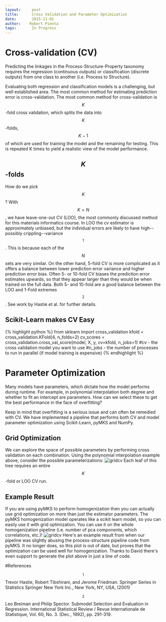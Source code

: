 ```yaml
---
layout:     post
title:      Cross Validation and Parameter Optimization
date:       2015-11-01
author:    Robert Pienta
tags: 		In Progress
---
```

<!-- Start Writing Below in Markdown -->


# Cross-validation (CV)
Predicting the linkages in the Process-Structure-Property taxonomy requires the regression (continuous outputs) or classification (discrete outputs) from one class to another (i.e. Process to Structure).

Evaluating both regression and classification models is a challenging, but well established area.
The most common method for estimating prediction error is cross-validation.
The most common method for cross-validation is $$K$$-fold cross validation, which splits the data into $$K$$-folds, $$K-1$$ of which are used for training the model and the remaining for testing.
This is repeated K times to yield a realistic view of the model performance.

## $$K$$-folds
How do we pick $$K$$?
With $$ K = N$$, we have leave-one-out CV (LOO), the most commonly discussed method for this materials informatics course.
In LOO the cv estimator is approximately unbiased, but the indvidual errors are likely to have high--possibly crippling--variance$$^1$$.
This is because each of the $$N$$ sets are very similar.
On the other hand, 5-fold CV is more complicated as it offers a balance between lower prediction error variance and higher prediction error bias.
Often 5- or 10-fold CV biases the prediction error estimates upwards, so that they appear larger than they would be when trained on the full data.
Both 5- and 10-fold are a good balance between the LOO and 1-Fold extremes$$^2$$.
See work by Hastie et al. for further details.


## Scikit-Learn makes CV Easy
{% highlight python %}
 	from sklearn import cross_validation
	kfold = cross_validation.KFold(4, n_folds=2)
	cv_scores = cross_validation.cross_val_score(model, X, y, cv=kfold, n_jobs=1)
	#cv - the cross validation model you want to use
	#n_jobs - the number of processes to run in parallel (if model training is expensive)
{% endhighlight %}

# Parameter Optimization
Many models have parameters, which dictate how the model performs during runtime.
For example, in polynomial interpolation both degree and whether to fit an intercept are parameters.
How can we select these to get the best performance in the face of overfitting?

Keep in mind that overfitting is a serious issue and can often be remedied with CV.
We have implemented a pipeline that performs both CV and model parameter optimization using Scikit-Learn, pyMKS and NumPy.

## Grid Optimization
We can explore the space of possible parameters by performing cross validation on each combination.
Using the polynomial interpolation example above, consider the possible parameterizations:
![gridcv](/MIC-Ternary-Eutectic-Alloy/img/cv_post/GridCV.png)
Each leaf of this tree requires an entire $$K$$-fold or LOO CV run.



## Example Result
If you are using pyMKS to perform homogenization then you can actually use grid optimization on more than just the estimator parameters.
The pyMKS homogenization model operates like a scikit learn model, so you can easily use it with grid optimization.
You can use it on the whole homogenization pipeline (i.e. number of pca components, which correlations, etc.)!
![gridcv](/MIC-Ternary-Eutectic-Alloy/img/cv_post/GridCV.png)
Here's an example result from when our pipeline was slightly abusing the process-structure pipeline code from pyMKS.
It no longer does, so this plot is out of date, but proves that the optimization can be used well for homogenization.
Thanks to David there's even support to generate the plot above in just a line of code.


#References

$$^1$$ Trevor Hastie, Robert Tibshirani, and Jerome Friedman. Springer Series in Statistics Springer New York Inc., New York, NY, USA, (2001)

$$^2$$ Leo Breiman and Philip Spector. Submodel Selection and Evaluation in Regression. International Statistical Review / Revue Internationale de Statistique, Vol. 60, No. 3. (Dec., 1992), pp. 291-319.